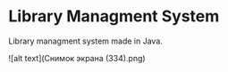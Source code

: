 # Library Managment System



Library managment system made in Java. 


![alt text](Снимок экрана (334).png)
